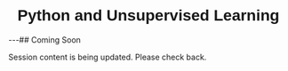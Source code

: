 <h1  style="font-family:  Verdana,  Geneva,  sans-serif;  text-align:center">Python  and  Unsupervised  Learning</h1> 
---##  Coming  Soon 
 
Session  content  is  being  updated.  Please  check  back.
